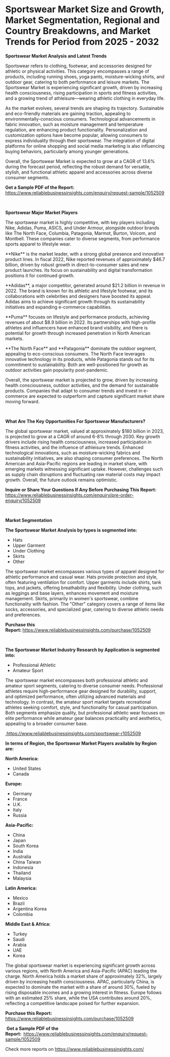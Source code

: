 <p><h1>Sportswear Market Size and Growth, Market Segmentation, Regional and Country Breakdowns, and Market Trends for Period from 2025 -  2032</h1></p><p><strong>Sportswear Market Analysis and Latest Trends</strong></p>
<p><p>Sportswear refers to clothing, footwear, and accessories designed for athletic or physical activities. This category encompasses a range of products, including running shoes, yoga pants, moisture-wicking shirts, and outdoor gear, catering to both performance and leisure markets. The Sportswear Market is experiencing significant growth, driven by increasing health consciousness, rising participation in sports and fitness activities, and a growing trend of athleisure—wearing athletic clothing in everyday life.</p><p>As the market evolves, several trends are shaping its trajectory. Sustainable and eco-friendly materials are gaining traction, appealing to environmentally-conscious consumers. Technological advancements in fabric innovation, such as moisture management and temperature regulation, are enhancing product functionality. Personalization and customization options have become popular, allowing consumers to express individuality through their sportswear. The integration of digital platforms for online shopping and social media marketing is also influencing buying behaviors, particularly among younger generations.</p><p>Overall, the Sportswear Market is expected to grow at a CAGR of 13.6% during the forecast period, reflecting the robust demand for versatile, stylish, and functional athletic apparel and accessories across diverse consumer segments.</p></p>
<p><strong>Get a Sample PDF of the Report:&nbsp;</strong> <a href="https://www.reliablebusinessinsights.com/enquiry/request-sample/1052509?utm_campaign=1877&utm_medium=2&utm_source=Github&utm_content=ia&utm_term=05022025&utm_id=sportswear">https://www.reliablebusinessinsights.com/enquiry/request-sample/1052509</a></p>
<p>&nbsp;</p>
<p><strong>Sportswear Major Market Players</strong></p>
<p><p>The sportswear market is highly competitive, with key players including Nike, Adidas, Puma, ASICS, and Under Armour, alongside outdoor brands like The North Face, Columbia, Patagonia, Marmot, Burton, Volcom, and Montbell. These companies cater to diverse segments, from performance sports apparel to lifestyle wear.</p><p>**Nike** is the market leader, with a strong global presence and innovative product lines. In fiscal 2022, Nike reported revenues of approximately $46.7 billion, driven by robust growth in direct-to-consumer sales and new product launches. Its focus on sustainability and digital transformation positions it for continued growth.</p><p>**Adidas**, a major competitor, generated around $21.2 billion in revenue in 2022. The brand is known for its athletic and lifestyle footwear, and its collaborations with celebrities and designers have boosted its appeal. Adidas aims to achieve significant growth through its sustainability initiatives and expanding e-commerce capabilities.</p><p>**Puma** focuses on lifestyle and performance products, achieving revenues of about $8.9 billion in 2022. Its partnerships with high-profile athletes and influencers have enhanced brand visibility, and there is potential for growth through increased penetration in North American markets.</p><p>**The North Face** and **Patagonia** dominate the outdoor segment, appealing to eco-conscious consumers. The North Face leverages innovative technology in its products, while Patagonia stands out for its commitment to sustainability. Both are well-positioned for growth as outdoor activities gain popularity post-pandemic.</p><p>Overall, the sportswear market is projected to grow, driven by increasing health consciousness, outdoor activities, and the demand for sustainable products. Companies that adapt to consumer trends and invest in e-commerce are expected to outperform and capture significant market share moving forward.</p></p>
<p>&nbsp;</p>
<p><strong>What Are The Key Opportunities For Sportswear Manufacturers?</strong></p>
<p><p>The global sportswear market, valued at approximately $180 billion in 2023, is projected to grow at a CAGR of around 6-8% through 2030. Key growth drivers include rising health consciousness, increased participation in fitness activities, and the influence of athleisure trends. Enhanced technological innovations, such as moisture-wicking fabrics and sustainability initiatives, are also shaping consumer preferences. The North American and Asia-Pacific regions are leading in market share, with emerging markets witnessing significant uptake. However, challenges such as supply chain disruptions and fluctuating raw material costs may impact growth. Overall, the future outlook remains optimistic.</p></p>
<p><strong>Inquire or Share Your Questions If Any Before Purchasing This Report:</strong> <a href="https://www.reliablebusinessinsights.com/enquiry/pre-order-enquiry/1052509?utm_campaign=1877&utm_medium=2&utm_source=Github&utm_content=ia&utm_term=05022025&utm_id=sportswear">https://www.reliablebusinessinsights.com/enquiry/pre-order-enquiry/1052509</a></p>
<p>&nbsp;</p>
<p><strong>Market Segmentation</strong></p>
<p><strong>The Sportswear Market Analysis by types is segmented into:</strong></p>
<p><ul><li>Hats</li><li>Upper Garment</li><li>Under Clothing</li><li>Skirts</li><li>Other</li></ul></p>
<p><p>The sportswear market encompasses various types of apparel designed for athletic performance and casual wear. Hats provide protection and style, often featuring ventilation for comfort. Upper garments include shirts, tank tops, and jackets, offering breathability and flexibility. Under clothing, such as leggings and base layers, enhances movement and moisture management. Skirts, primarily in women's sportswear, combine functionality with fashion. The "Other" category covers a range of items like socks, accessories, and specialized gear, catering to diverse athletic needs and preferences.</p></p>
<p><strong>Purchase this Report:&nbsp;</strong><a href="https://www.reliablebusinessinsights.com/purchase/1052509?utm_campaign=1877&utm_medium=2&utm_source=Github&utm_content=ia&utm_term=05022025&utm_id=sportswear">https://www.reliablebusinessinsights.com/purchase/1052509</a></p>
<p>&nbsp;</p>
<p><strong>The Sportswear Market Industry Research by Application is segmented into:</strong></p>
<p><ul><li>Professional Athletic</li><li>Amateur Sport</li></ul></p>
<p><p>The sportswear market encompasses both professional athletic and amateur sport segments, catering to diverse consumer needs. Professional athletes require high-performance gear designed for durability, support, and optimized performance, often utilizing advanced materials and technology. In contrast, the amateur sport market targets recreational athletes seeking comfort, style, and functionality for casual participation. Both segments emphasize quality, but professional athletic wear focuses on elite performance while amateur gear balances practicality and aesthetics, appealing to a broader consumer base.</p></p>
<p><a href="https://www.reliablebusinessinsights.com/sportswear-r1052509?utm_campaign=1877&utm_medium=2&utm_source=Github&utm_content=ia&utm_term=05022025&utm_id=sportswear">&nbsp;https://www.reliablebusinessinsights.com/sportswear-r1052509</a></p>
<p><strong>In terms of Region, the Sportswear Market Players available by Region are:</strong></p>
<p>
    <p> <strong> North America: </strong>
        <ul>
            <li>United States</li>
            <li>Canada</li>
        </ul>
        </p> 
    <p> <strong> Europe: </strong>
        <ul>
            <li>Germany</li>
            <li>France</li>
            <li>U.K.</li>
            <li>Italy</li>
            <li>Russia</li>
        </ul>
        </p> 
    <p> <strong> Asia-Pacific: </strong>
        <ul>
            <li>China</li>
            <li>Japan</li>
            <li>South Korea</li>
            <li>India</li>
            <li>Australia</li>
            <li>China Taiwan</li>
            <li>Indonesia</li>
            <li>Thailand</li>
            <li>Malaysia</li>
        </ul>
        </p> 
    <p> <strong> Latin America: </strong>
        <ul>
            <li>Mexico</li>
            <li>Brazil</li>
            <li>Argentina Korea</li>
            <li>Colombia</li>
        </ul>
        </p> 
    <p> <strong> Middle East & Africa: </strong>
        <ul>
            <li>Turkey</li>
            <li>Saudi</li>
            <li>Arabia</li>
            <li>UAE</li>
            <li>Korea</li>
        </ul>
    </p>
    </p>
<p><p>The global sportswear market is experiencing significant growth across various regions, with North America and Asia-Pacific (APAC) leading the charge. North America holds a market share of approximately 32%, largely driven by increasing health consciousness. APAC, particularly China, is expected to dominate the market with a share of around 30%, fueled by rising disposable incomes and a growing interest in fitness. Europe follows with an estimated 25% share, while the USA contributes around 20%, reflecting a competitive landscape poised for further expansion.</p></p>
<p><strong>Purchase this Report: </strong><a href="https://www.reliablebusinessinsights.com/purchase/1052509?utm_campaign=1877&utm_medium=2&utm_source=Github&utm_content=ia&utm_term=05022025&utm_id=sportswear">https://www.reliablebusinessinsights.com/purchase/1052509</a></p>
<p>&nbsp;<strong>Get a Sample PDF of the Report:&nbsp;&nbsp;</strong><a href="https://www.reliablebusinessinsights.com/enquiry/request-sample/1052509?utm_campaign=1877&utm_medium=2&utm_source=Github&utm_content=ia&utm_term=05022025&utm_id=sportswear">https://www.reliablebusinessinsights.com/enquiry/request-sample/1052509</a></p>
<p><strong></strong></p>
<p>Check more reports on <a href="https://www.reliablebusinessinsights.com/?utm_campaign=1877&utm_medium=2&utm_source=Github&utm_content=ia&utm_term=05022025&utm_id=sportswear">https://www.reliablebusinessinsights.com/</a></p>